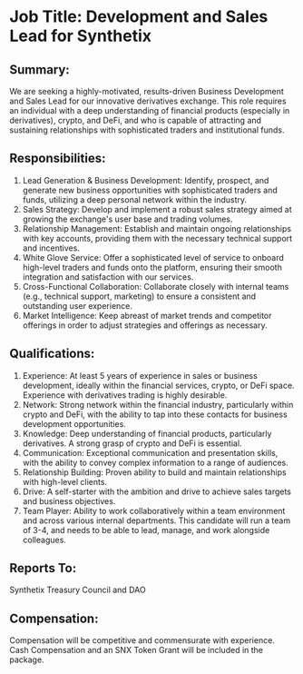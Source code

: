 # Job Title: Development and Sales Lead for Synthetix 
## Summary:
We are seeking a highly-motivated, results-driven Business Development and Sales Lead for our innovative derivatives exchange. This role requires an individual with a deep understanding of financial products (especially in derivatives), crypto, and DeFi, and who is capable of attracting and sustaining relationships with sophisticated traders and institutional funds.

## Responsibilities:
1. Lead Generation & Business Development: Identify, prospect, and generate new business opportunities with sophisticated traders and funds, utilizing a deep personal network within the industry.
2. Sales Strategy: Develop and implement a robust sales strategy aimed at growing the exchange's user base and trading volumes.
3. Relationship Management: Establish and maintain ongoing relationships with key accounts, providing them with the necessary technical support and incentives.
4. White Glove Service: Offer a sophisticated level of service to onboard high-level traders and funds onto the platform, ensuring their smooth integration and satisfaction with our services.
5. Cross-Functional Collaboration: Collaborate closely with internal teams (e.g., technical support, marketing) to ensure a consistent and outstanding user experience.
6. Market Intelligence: Keep abreast of market trends and competitor offerings in order to adjust strategies and offerings as necessary.

## Qualifications:
1. Experience: At least 5 years of experience in sales or business development, ideally within the financial services, crypto, or DeFi space. Experience with derivatives trading is highly desirable.
2. Network: Strong network within the financial industry, particularly within crypto and DeFi, with the ability to tap into these contacts for business development opportunities.
3. Knowledge: Deep understanding of financial products, particularly derivatives. A strong grasp of crypto and DeFi is essential.
4. Communication: Exceptional communication and presentation skills, with the ability to convey complex information to a range of audiences.
5. Relationship Building: Proven ability to build and maintain relationships with high-level clients.
6. Drive: A self-starter with the ambition and drive to achieve sales targets and business objectives.
7. Team Player: Ability to work collaboratively within a team environment and across various internal departments. This candidate will run a team of 3-4, and needs to be able to lead, manage, and work alongside colleagues.

## Reports To:
Synthetix Treasury Council and DAO

## Compensation:
Compensation will be competitive and commensurate with experience. Cash Compensation and an SNX Token Grant will be included in the package.

